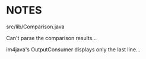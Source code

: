 # NOTES #

src/lib/Comparison.java

Can't parse the comparison results...

im4java's OutputConsumer displays only the last
line...